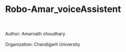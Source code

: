 # Robo-Amar_voiceAssistent

<br></br>
Author: Amarnath choudhary
<br></br>
Organization: Chandigarh University
